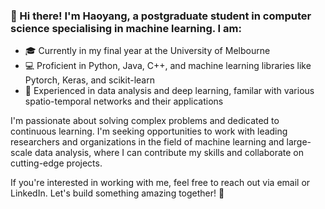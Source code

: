 <!---
Max-Chen2020/Max-Chen2020 is a ✨ special ✨ repository because its `README.md` (this file) appears on your GitHub profile.
You can click the Preview link to take a look at your changes.
--->

### 👋 Hi there! I'm Haoyang, a postgraduate student in computer science specialising in machine learning. I am: 

- 🎓 Currently in my final year at the University of Melbourne
- 💻 Proficient in Python, Java, C++, and machine learning libraries like Pytorch, Keras, and scikit-learn
- 🤖 Experienced in data analysis and deep learning, familar with various spatio-temporal networks and their applications

I'm passionate about solving complex problems and dedicated to continuous learning. I'm seeking opportunities to work with leading researchers and organizations in the field of machine learning and large-scale data analysis, where I can contribute my skills and collaborate on cutting-edge projects.

If you're interested in working with me, feel free to reach out via email or LinkedIn. Let's build something amazing together! 🚀

